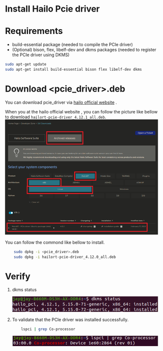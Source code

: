 # Install Hailo Pcie driver

# Requirements
* build-essential package (needed to compile the PCIe driver)
* (Optional) bison, flex, libelf-dev and dkms packages (needed to register the PCIe driver using DKMS)
```bash
sudo apt-get update
sudo apt-get install build-essential bison flex libelf-dev dkms
```
# Download <pcie_driver>.deb
You can download pcie_driver via [hailo official website](https://hailo.ai/developer-zone/sw-downloads/) . 

When you at the hailo official website , you can follow the picture like bellow to download `hailort-pcie-driver_4.12.1_all.deb`.  
![](./images/download_guide.png) 

You can follow the commond like bellow to install. 
```bash
    sudo dpkg -i <pcie_driver>.deb
    sudo dpkg -i hailort-pcie-driver_4.12.0_all.deb
```

# Verify

1. dkms status   

    ![](./images/hailo_install_verify2.png) 
    
2. To validate that the PCIe driver was installed successfully.
    ```bash
        lspci | grep Co-processor
    ```
    ![](./images/hailo_install_verify.png) 
